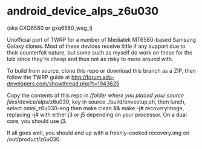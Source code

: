 # android_device_alps_z6u030

(aka GXQ6580 or gxq6580_weg_l)

Unofficial port of TWRP for a number of Mediatek MT6580-based Samsung Galaxy clones. Most of these devices receive little if any support due to their counterfeit nature, but some such as myself do work on these for the lulz since they're cheap and thus not as risky to mess around with.

To build from source, clone this repo or download this branch as a ZIP, then follow the TWRP guide at http://forum.xda-developers.com/showthread.php?t=1943625

Copy the contents of this repo in /*folder where you placed your source files*/device/alps/z6u030, key in source ./build/envsetup.sh, then lunch, select omni_z6u030-eng then make clean && make -j# recoveryimage, replacing -j# with either j3 or j5 depending on your processor. On a dual core, you should use j3.

If all goes well, you should end up with a freshly-cooked recovery.img on /out/product/z6u030.
